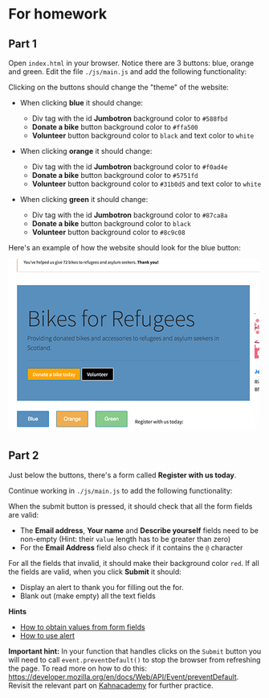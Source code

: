 # For homework

## Part 1

Open `index.html` in your browser. Notice there are 3 buttons: blue, orange and green.
Edit the file `./js/main.js` and add the following functionality:

Clicking on the buttons should change the "theme" of the website:

- When clicking **blue** it should change:

  - Div tag with the id **Jumbotron** background color to `#588fbd`
  - **Donate a bike** button background color to `#ffa500`
  - **Volunteer** button background color to `black` and text color to `white`

- When clicking **orange** it should change:

  - Div tag with the id **Jumbotron** background color to `#f0ad4e`
  - **Donate a bike** button background color to `#5751fd`
  - **Volunteer** button background color to `#31b0d5` and text color to `white`

- When clicking **green** it should change:
  - Div tag with the id **Jumbotron** background color to `#87ca8a`
  - **Donate a bike** button background color to `black`
  - **Volunteer** button background color to `#8c9c08`

Here's an example of how the website should look for the blue button:

![Blue button example](images/blue_clicked.png)

## Part 2

Just below the buttons, there's a form called **Register with us today**.

Continue working in `./js/main.js` to add the following functionality:

When the submit button is pressed, it should check that all the form fields are valid:

- The **Email address**, **Your name** and **Describe yourself** fields need to be non-empty (Hint: their `value` length has to be greater than zero)
- For the **Email Address** field also check if it contains the `@` character

For all the fields that invalid, it should make their background color `red`.
If all the fields are valid, when you click **Submit** it should:

- Display an alert to thank you for filling out the for.
- Blank out (make empty) all the text fields

**Hints**
- [How to obtain values from form fields](https://www.khanacademy.org/computing/computer-programming/html-css-js/html-js-dom-events/pt/processing-forms-with-events)
- [How to use alert](https://www.w3schools.com/jsref/met_win_alert.asp)

**Important hint:** In your function that handles clicks on the `Submit` button you will need to call `event.preventDefault()` to stop the browser from refreshing the page. To read more on how to do this: https://developer.mozilla.org/en/docs/Web/API/Event/preventDefault. Revisit the relevant part on [Kahnacademy](https://www.khanacademy.org/computing/computer-programming/html-css-js/html-js-dom-events/pt/preventing-default-behavior-of-events) for further practice.
